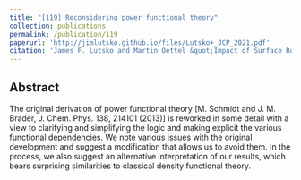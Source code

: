 ```yaml
---
title: "[119] Reconsidering power functional theory"
collection: publications
permalink: /publication/119
paperurl: 'http://jimlutsko.github.io/files/Lutsko+_JCP_2021.pdf'
citation: 'James F. Lutsko and Martin Oettel &quot;Impact of Surface Roughness on Crystal Nucleation&quot;, <i>J. Chem. Phys.</i>, 155, 094901 (2021); doi:10.1063/5.0055288'
---
```

Abstract
---
The original derivation of power functional theory [M. Schmidt and J. M. Brader, J. Chem. Phys. 138, 214101 (2013)] is reworked in some detail with a view to clarifying and simplifying the logic and making explicit the various functional dependencies. We note various issues with the original development and suggest a modification that allows us to avoid them. In the process, we also suggest an alternative interpretation of our results, which bears surprising similarities to classical density functional theory.


